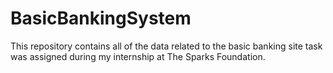 # BasicBankingSystem
This repository contains all of the data related to the basic banking site task  was assigned during my internship at The Sparks Foundation.
